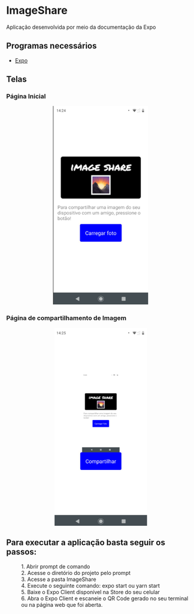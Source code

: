 # ImageShare
Aplicação desenvolvida por meio da documentação da Expo

## Programas necessários
  
  - [Expo](https://docs.expo.io/versions/v37.0.0/get-started/installation/)
  
## Telas    
  
### Página Inicial

<p align="center">
  <img src="https://github.com/arthurmdros/ImageShare/blob/master/Index.png">
</p>

### Página de compartilhamento de Imagem

<p align="center">
  <img src="https://github.com/arthurmdros/ImageShare/blob/master/ImageShare.png">
</p>

## Para executar a aplicação basta seguir os passos:
  
<dl>
  <dd>1. Abrir prompt de comando</dd>
  <dd>2. Acesse o diretório do projeto pelo prompt</dd>
  <dd>3. Acesse a pasta ImageShare</dd>
  <dd>4. Execute o seguinte comando: expo start ou  yarn start</dd>
  <dd>5. Baixe o Expo Client disponível na Store do seu celular</dd>
  <dd>6. Abra o Expo Client e escaneie o QR Code gerado no seu terminal ou na página web que foi aberta.</dd>
</dl>

